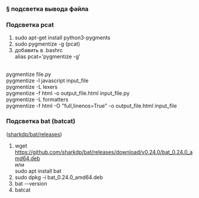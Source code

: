### § подсветка вывода файла

### Подсветка pcat
1) sudo apt-get install python3-pygments
2) sudo pygmentize -g <filename> (pcat)
3) добавить в .bashrc
	<br/>alias pcat='pygmentize -g'

<br/>pygmentize file.py
<br/>pygmentize -l javascript input_file
<br/>pygmentize -L lexers
<br/>pygmentize -f html -o output_file.html input_file.py
<br/>pygmentize -L formatters
<br/>pygmentize -f html -O "full,linenos=True" -o output_file.html input_file

### Подсветка bat (batcat)
([sharkdp/bat/releases](https://github.com/sharkdp/bat/releases))
1) wget https://github.com/sharkdp/bat/releases/download/v0.24.0/bat_0.24.0_amd64.deb
	<br/>или
	<br/>sudo apt install bat
2) sudo dpkg -i bat_0.24.0_amd64.deb
3) bat --version
4) batcat <file>
